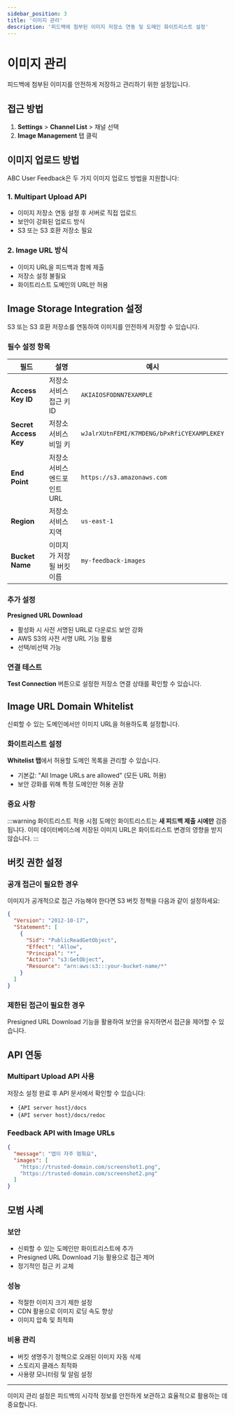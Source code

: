 ```yaml
---
sidebar_position: 3
title: '이미지 관리'
description: '피드백에 첨부된 이미지 저장소 연동 및 도메인 화이트리스트 설정'
---
```


# 이미지 관리

피드백에 첨부된 이미지를 안전하게 저장하고 관리하기 위한 설정입니다.

## 접근 방법

1. **Settings** > **Channel List** > 채널 선택
2. **Image Management** 탭 클릭

## 이미지 업로드 방법

ABC User Feedback은 두 가지 이미지 업로드 방법을 지원합니다:

### 1. Multipart Upload API

- 이미지 저장소 연동 설정 후 서버로 직접 업로드
- 보안이 강화된 업로드 방식
- S3 또는 S3 호환 저장소 필요

### 2. Image URL 방식

- 이미지 URL을 피드백과 함께 제출
- 저장소 설정 불필요
- 화이트리스트 도메인의 URL만 허용

## Image Storage Integration 설정

S3 또는 S3 호환 저장소를 연동하여 이미지를 안전하게 저장할 수 있습니다.

### 필수 설정 항목

| 필드                  | 설명                         | 예시                                       |
| --------------------- | ---------------------------- | ------------------------------------------ |
| **Access Key ID**     | 저장소 서비스 접근 키 ID     | `AKIAIOSFODNN7EXAMPLE`                     |
| **Secret Access Key** | 저장소 서비스 비밀 키        | `wJalrXUtnFEMI/K7MDENG/bPxRfiCYEXAMPLEKEY` |
| **End Point**         | 저장소 서비스 엔드포인트 URL | `https://s3.amazonaws.com`                 |
| **Region**            | 저장소 서비스 지역           | `us-east-1`                                |
| **Bucket Name**       | 이미지가 저장될 버킷 이름    | `my-feedback-images`                       |

### 추가 설정

**Presigned URL Download**

- 활성화 시 사전 서명된 URL로 다운로드 보안 강화
- AWS S3의 사전 서명 URL 기능 활용
- 선택/비선택 가능

### 연결 테스트

**Test Connection** 버튼으로 설정한 저장소 연결 상태를 확인할 수 있습니다.

## Image URL Domain Whitelist

신뢰할 수 있는 도메인에서만 이미지 URL을 허용하도록 설정합니다.

### 화이트리스트 설정

**Whitelist 탭**에서 허용할 도메인 목록을 관리할 수 있습니다.

- 기본값: "All Image URLs are allowed" (모든 URL 허용)
- 보안 강화를 위해 특정 도메인만 허용 권장

### 중요 사항

:::warning 화이트리스트 적용 시점
도메인 화이트리스트는 **새 피드백 제출 시에만** 검증됩니다. 이미 데이터베이스에 저장된 이미지 URL은 화이트리스트 변경의 영향을 받지 않습니다.
:::

## 버킷 권한 설정

### 공개 접근이 필요한 경우

이미지가 공개적으로 접근 가능해야 한다면 S3 버킷 정책을 다음과 같이 설정하세요:

```json
{
  "Version": "2012-10-17",
  "Statement": [
    {
      "Sid": "PublicReadGetObject",
      "Effect": "Allow",
      "Principal": "*",
      "Action": "s3:GetObject",
      "Resource": "arn:aws:s3:::your-bucket-name/*"
    }
  ]
}
```

### 제한된 접근이 필요한 경우

Presigned URL Download 기능을 활용하여 보안을 유지하면서 접근을 제어할 수 있습니다.

## API 연동

### Multipart Upload API 사용

저장소 설정 완료 후 API 문서에서 확인할 수 있습니다:

- `{API server host}/docs`
- `{API server host}/docs/redoc`

### Feedback API with Image URLs

```json
{
  "message": "앱이 자주 멈춰요",
  "images": [
    "https://trusted-domain.com/screenshot1.png",
    "https://trusted-domain.com/screenshot2.png"
  ]
}
```

## 모범 사례

### 보안

- 신뢰할 수 있는 도메인만 화이트리스트에 추가
- Presigned URL Download 기능 활용으로 접근 제어
- 정기적인 접근 키 교체

### 성능

- 적절한 이미지 크기 제한 설정
- CDN 활용으로 이미지 로딩 속도 향상
- 이미지 압축 및 최적화

### 비용 관리

- 버킷 생명주기 정책으로 오래된 이미지 자동 삭제
- 스토리지 클래스 최적화
- 사용량 모니터링 및 알림 설정

---

이미지 관리 설정은 피드백의 시각적 정보를 안전하게 보관하고 효율적으로 활용하는 데 중요합니다.
